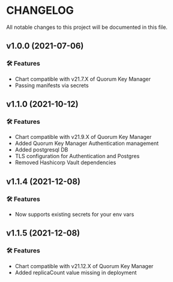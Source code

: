 # CHANGELOG

All notable changes to this project will be documented in this file.

## v1.0.0 (2021-07-06)

### 🛠 Features
 * Chart compatible with v21.7.X of Quorum Key Manager
 * Passing manifests via secrets

## v1.1.0 (2021-10-12)

### 🛠 Features
 * Chart compatible with v21.9.X of Quorum Key Manager
 * Added Quorum Key Manager Authentication management
 * Added postgresql DB
 * TLS configuration for Authentication and Postgres
 * Removed Hashicorp Vault dependencies

## v1.1.4 (2021-12-08)

### 🛠 Features
 * Now supports existing secrets for your env vars

## v1.1.5 (2021-12-08)

### 🛠 Features
 * Chart compatible with v21.12.X of Quorum Key Manager
 * Added replicaCount value missing in deployment

